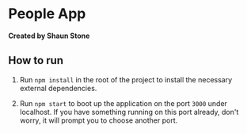 # People App

**Created by Shaun Stone**

## How to run

1. Run `npm install` in the root of the project to install the necessary external dependencies.

1. Run `npm start` to boot up the application on the port `3000` under localhost. If you have something running on this port already, don't worry, it will prompt you to choose another port.
